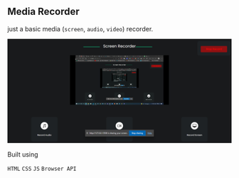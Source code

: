 ## Media Recorder

just a basic media (`screen`, `audio`, `video`) recorder.

<img src="https://raw.githubusercontent.com/Benrobo/screen-recorder/master/screen%20recordre.PNG" />

Built using 

`HTML`
`CSS`
`JS`
`Browser API`

